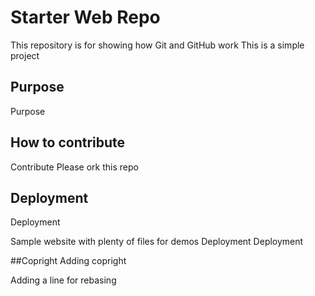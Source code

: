 # Starter Web Repo

This repository is for showing how Git and GitHub work
This is a simple project 

## Purpose
Purpose

## How to contribute 
Contribute
Please ork this repo

## Deployment
Deployment

Sample website with plenty of files for demos
Deployment
Deployment

##Copright
Adding copright

Adding a line for rebasing 